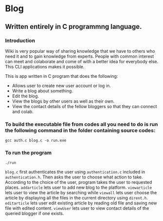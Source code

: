 # Blog
## Written entirely in C programmng language.
### Introduction
Wiki is very popular way of sharing knowledge that we have to others who need it and to gain knowledge from experts. People with common interest can meet and colaborate and come of with a better idea for everybody else. This CLI applications makes it possible.

This is app written in C program that does the following:
- Allows user to create new user account or log in.
- Write a blog about something.
- Edit the blog.
- View the blogs by other users as well as their own.
- View the contact details of the fellow bloggers so that they can connect and colab.

### To build  the executable file from codes all you need to do is run the following command in the folder containing source codes: 
```
gcc auth.c blog.c -o run.exe
```

### To run the program
```
./run
```

`blog.c` first authenticates the user using `authentication.c` included in `authentication.h`. Then asks the user to choose what action to take. According to the choice of the user, program takes the user to requested places. `addarticle` lets user to add new blog to the platform. `viewarticle` lets user to view the article by searching while `viewall` lets user choose the article by displaying all the files in the current directory using `dirent.h`. `editarticle` lets user edit existing article by reading old file and saving new file with edited content. `viewUser` lets user to view contact details of the queried blogger if one exists.